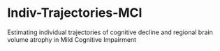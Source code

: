 # Indiv-Trajectories-MCI
Estimating individual trajectories of cognitive decline and regional brain volume atrophy in Mild Cognitive Impairment 
